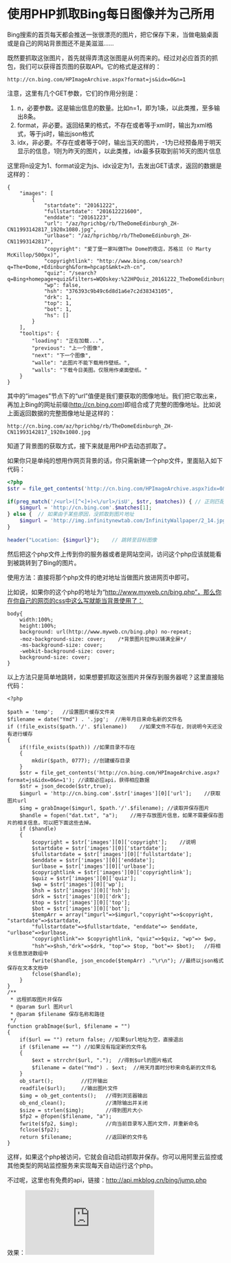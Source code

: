 # 使用PHP抓取Bing每日图像并为己所用
Bing搜索的首页每天都会推送一张很漂亮的图片，把它保存下来，当做电脑桌面或是自己的网站背景图还不是美滋滋……

既然要抓取这张图片，首先就得弄清这张图是从何而来的。经过对必应首页的抓包，我们可以获得首页图的获取API。它的格式是这样的：

```
http://cn.bing.com/HPImageArchive.aspx?format=js&idx=0&n=1
```
注意，这里有几个GET参数，它们的作用分别是：

1. n，必要参数。这是输出信息的数量。比如n=1，即为1条，以此类推，至多输出8条。
2. format，非必要。返回结果的格式，不存在或者等于xml时，输出为xml格式，等于js时，输出json格式
3. idx，非必要。不存在或者等于0时，输出当天的图片，-1为已经预备用于明天显示的信息，1则为昨天的图片，以此类推，idx最多获取到前16天的图片信息

这里将n设定为1、format设定为js、idx设定为1，去发出GET请求，返回的数据是这样的：

```
{
    "images": [
        {
            "startdate": "20161222",
            "fullstartdate": "201612221600",
            "enddate": "20161223",
            "url": "/az/hprichbg/rb/TheDomeEdinburgh_ZH-CN11993142817_1920x1080.jpg",
            "urlbase": "/az/hprichbg/rb/TheDomeEdinburgh_ZH-CN11993142817",
            "copyright": "爱丁堡一家叫做The Dome的夜店，苏格兰 (© Marty McKillop/500px)",
            "copyrightlink": "http://www.bing.com/search?q=The+Dome,+Edinburgh&form=hpcapt&mkt=zh-cn",
            "quiz": "/search?q=Bing+homepage+quiz&filters=WQOskey:%22HPQuiz_20161222_TheDomeEdinburgh%22&FORM=HPQUIZ",
            "wp": false,
            "hsh": "376393c9b49c6d8d1a6e7c2d38343105",
            "drk": 1,
            "top": 1,
            "bot": 1,
            "hs": []
        }
    ],
    "tooltips": {
        "loading": "正在加载...",
        "previous": "上一个图像",
        "next": "下一个图像",
        "walle": "此图片不能下载用作壁纸。",
        "walls": "下载今日美图。仅限用作桌面壁纸。"
    }
}
```
其中的“images”节点下的“url”值便是我们要获取的图像地址。我们把它取出来，再加上Bing的网址前缀(http://cn.bing.com)即组合成了完整的图像地址。比如说上面返回数据的完整图像地址是这样的：

```
http://cn.bing.com/az/hprichbg/rb/TheDomeEdinburgh_ZH-CN11993142817_1920x1080.jpg
```
知道了背景图的获取方式，接下来就是用PHP去动态抓取了。

如果你只是单纯的想用作网页背景的话，你只需新建一个php文件，里面贴入如下代码：

```php
<?php
$str = file_get_contents('http://cn.bing.com/HPImageArchive.aspx?idx=0&n=1');   // 从bing获取数据
 
if(preg_match('/<url>([^<]+)<\/url>/isU', $str, $matches)) { // 正则匹配抓取图片url
    $imgurl = 'http://cn.bing.com'.$matches[1];
} else {  // 如果由于某些原因，没抓取到图片地址
    $imgurl = 'http://img.infinitynewtab.com/InfinityWallpaper/2_14.jpg'; // 使用默认的图像(默认图像链接可修改为自己的)
}
 
header("Location: {$imgurl}");    // 跳转至目标图像
```
然后把这个php文件上传到你的服务器或者是网站空间，访问这个php应该就能看到被跳转到了Bing的图片。

使用方法：直接将那个php文件的绝对地址当做图片放进网页中即可。

比如说，如果你的这个php的地址为“http://www.myweb.cn/bing.php”，那么你在你自己的网页的css中这么写就能当背景使用了：
```
body{
    width:100%;
    height:100%;
    background: url(http://www.myweb.cn/bing.php) no-repeat;
    -moz-background-size: cover;    /*背景图片拉伸以铺满全屏*/
    -ms-background-size: cover;
    -webkit-background-size: cover;
    background-size: cover;
}
```
以上方法只是简单地跳转，如果想要抓取这张图片并保存到服务器呢？这里直接贴代码：
```
<?php

$path = 'temp';   //设置图片缓存文件夹
$filename = date("Ymd") . '.jpg';  //用年月日来命名新的文件名
if (!file_exists($path.'/'. $filename))    //如果文件不存在，则说明今天还没有进行缓存
{
    if(!file_exists($path)) //如果目录不存在
    {
        mkdir($path, 0777); //创建缓存目录
    }
    $str = file_get_contents('http://cn.bing.com/HPImageArchive.aspx?format=js&idx=0&n=1'); //读取必应api，获得相应数据
    $str = json_decode($str,true);
    $imgurl = 'http://cn.bing.com'.$str['images'][0]['url'];    //获取图片url
    $img = grabImage($imgurl, $path.'/'.$filename); //读取并保存图片
    $handle = fopen("dat.txt", "a");    //用于存放图片信息，如果不需要保存图片的相关信息，可以把下面这些去掉。
    if ($handle)
    {
        $copyright = $str['images'][0]['copyright'];    //说明
        $startdate = $str['images'][0]['startdate'];
        $fullstartdate = $str['images'][0]['fullstartdate'];
        $enddate = $str['images'][0]['enddate'];
        $urlbase = $str['images'][0]['urlbase'];
        $copyrightlink = $str['images'][0]['copyrightlink'];
        $quiz = $str['images'][0]['quiz'];
        $wp = $str['images'][0]['wp'];
        $hsh = $str['images'][0]['hsh'];
        $drk = $str['images'][0]['drk'];
        $top = $str['images'][0]['top'];
        $bot = $str['images'][0]['bot'];
        $tempArr = array("imgurl"=>$imgurl,"copyright"=>$copyright, "startdate"=>$startdate,
        "fullstartdate"=>$fullstartdate, "enddate"=> $enddate, "urlbase"=>$urlbase,
        "copyrightlink"=> $copyrightlink, "quiz"=>$quiz, "wp"=> $wp,
        "hsh"=>$hsh,"drk"=>$drk, "top"=> $top, "bot"=> $bot);   //将相关信息放进数组中
        fwrite($handle, json_encode($tempArr) ."\r\n"); //最终以json格式保存在文本文档中
        fclose($handle);
    }
}
/**
 * 远程抓取图片并保存
 * @param $url 图片url
 * @param $filename 保存名称和路径
 */
function grabImage($url, $filename = "")
{
    if($url == "") return false; //如果$url地址为空，直接退出
    if ($filename == "") //如果没有指定新的文件名
    {
        $ext = strrchr($url, ".");  //得到$url的图片格式
        $filename = date("Ymd") . $ext;  //用天月面时分秒来命名新的文件名
    }
    ob_start();         //打开输出
    readfile($url);     //输出图片文件
    $img = ob_get_contents();   //得到浏览器输出
    ob_end_clean();             //清除输出并关闭
    $size = strlen($img);       //得到图片大小
    $fp2 = @fopen($filename, "a");
    fwrite($fp2, $img);         //向当前目录写入图片文件，并重新命名
    fclose($fp2);
    return $filename;           //返回新的文件名
}
```
这样，如果这个php被访问，它就会自动启动抓取并保存。你可以用阿里云监控或其他类型的网站监控服务来实现每天自动运行这个php。

不过呢，这里也有免费的api，链接：http://api.mkblog.cn/bing/jump.php

效果：![](http://api.mkblog.cn/bing/jump.php)
